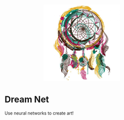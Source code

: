 <p align="center">
  <img width="250" height="250" src="https://github.com/jgphilpott/dream_net/blob/main/icon.jpg">
</p>

# Dream Net

Use neural networks to create art!

